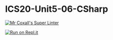 # ICS20-Unit5-06-CSharp

[![Mr Coxall's Super Linter](https://github.com/Lucas-Tyman/ICS20-Unit5-06-CSharp/workflows/Mr%20Coxall's%20Super%20Linter/badge.svg)](https://github.com/Lucas-Tyman/ICS20-Unit5-06-CSharp/actions)

[![Run on Repl.it](https://repl.it/badge/github/Lucas-Tyman/ICS20-Unit5-06-CSharp)](https://repl.it/github/Lucas-Tyman/ICS20-Unit5-06-CSharp)
